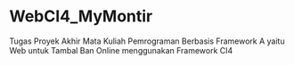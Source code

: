 # WebCI4_MyMontir
Tugas Proyek Akhir Mata Kuliah Pemrograman Berbasis Framework A yaitu Web untuk Tambal Ban Online menggunakan Framework CI4
